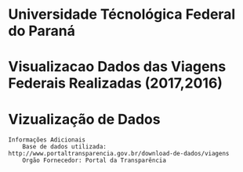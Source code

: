 # Universidade Técnológica Federal do Paraná

# Visualizacao Dados das Viagens Federais Realizadas (2017,2016)
# Vizualização de Dados

    Informações Adicionais
        Base de dados utilizada: http://www.portaltransparencia.gov.br/download-de-dados/viagens
        Orgão Fornecedor: Portal da Transparência
